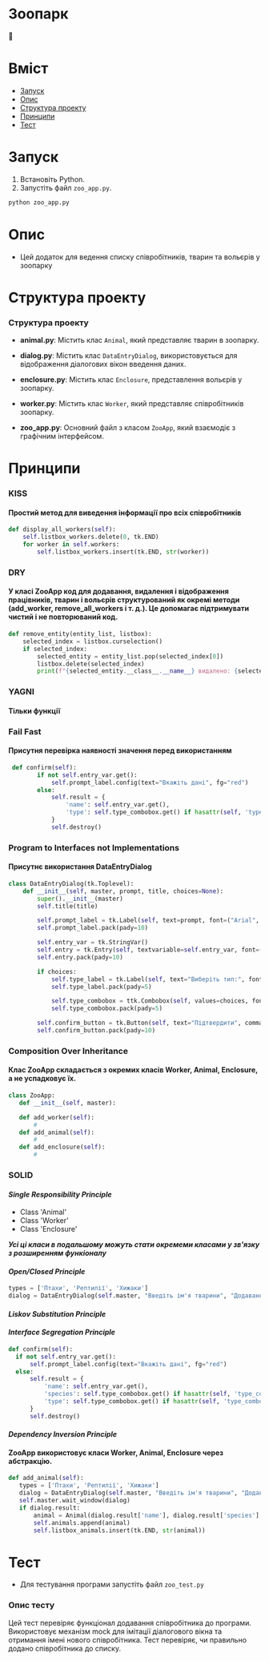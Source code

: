 # Зоопарк

:penguin:
# Вміст

- [Запуск](#запуск)
- [Опис](#опис)
- [Структура проекту](#структура-проекту)
- [Принципи](#принципи)
- [Тест](#тест)
  

# Запуск

1. Встановіть Python.
2. Запустіть файл `zoo_app.py`.

```bash
python zoo_app.py 
```
# Опис 
- Цей додаток для ведення списку співробітників, тварин та вольєрів у зоопарку
# Структура проекту
  ### Структура проекту
- **animal.py**: Містить клас `Animal`, який представляє тварин в зоопарку.

- **dialog.py**: Містить клас `DataEntryDialog`, використовується для відображення діалогових вікон введення даних.

- **enclosure.py**: Містить клас `Enclosure`, представлення вольєрів у зоопарку.

- **worker.py**: Містить клас `Worker`, який представляє співробітників зоопарку.

- **zoo_app.py**: Основний файл з класом `ZooApp`, який взаємодіє з графічним інтерфейсом.

# Принципи
### KISS 
#### Простий метод для виведення інформації про всіх співробітників
```python
def display_all_workers(self):
    self.listbox_workers.delete(0, tk.END)
    for worker in self.workers:
        self.listbox_workers.insert(tk.END, str(worker))
```
### DRY 
 #### У класі ZooApp код для додавання, видалення і відображення працівників, тварин і вольєрів структурований як окремі методи (add_worker, remove_all_workers і т. д.). Це допомагає підтримувати чистий і не повторюваний код.
```python
def remove_entity(entity_list, listbox):
    selected_index = listbox.curselection()
    if selected_index:
        selected_entity = entity_list.pop(selected_index[0])
        listbox.delete(selected_index)
        print(f"{selected_entity.__class__.__name__} видалено: {selected_entity}")
```
### YAGNI
 #### Тільки функції
### Fail Fast
 #### Присутня перевірка наявності значення перед використанням
```python
 def confirm(self):
        if not self.entry_var.get():
            self.prompt_label.config(text="Вкажіть дані", fg="red")
        else:
            self.result = {
                'name': self.entry_var.get(),
                'type': self.type_combobox.get() if hasattr(self, 'type_combobox') else None
            }
            self.destroy()
```
### Program to Interfaces not Implementations
 #### Присутнє використання DataEntryDialog
```python
class DataEntryDialog(tk.Toplevel):
    def __init__(self, master, prompt, title, choices=None):
        super().__init__(master)
        self.title(title)

        self.prompt_label = tk.Label(self, text=prompt, font=("Arial", 12, "bold"))
        self.prompt_label.pack(pady=10)

        self.entry_var = tk.StringVar()
        self.entry = tk.Entry(self, textvariable=self.entry_var, font=("Arial", 12))
        self.entry.pack(pady=10)

        if choices:
            self.type_label = tk.Label(self, text="Виберіть тип:", font=("Arial", 12, "bold"))
            self.type_label.pack(pady=5)

            self.type_combobox = ttk.Combobox(self, values=choices, font=("Arial", 12))
            self.type_combobox.pack(pady=5)

        self.confirm_button = tk.Button(self, text="Підтвердити", command=self.confirm, font=("Arial", 12, "bold"), bd=5, width=15)
        self.confirm_button.pack(pady=10)
```
### Composition Over Inheritance
 #### Клас ZooApp складається з окремих класів Worker, Animal, Enclosure, а не успадковує їх.
 ```python
class ZooApp:
    def __init__(self, master):

    def add_worker(self):
        #
    def add_animal(self):
        #
    def add_enclosure(self):
        #
 ```
### SOLID
 #### ***Single Responsibility Principle***
- Class 'Animal'
- Class 'Worker'
- Class 'Enclosure'

___Усі ці класи в подальшому можуть стати окремеми класами у зв'язку з розширенням функіоналу___

 #### ***Open/Closed Principle***
  ```python
 types = ['Птахи', 'Рептилії', 'Хижаки']  
dialog = DataEntryDialog(self.master, "Введіть ім'я тварини", "Додавання тварини", choices=types)
 ```
 #### ***Liskov Substitution Principle***
 #### ***Interface Segregation Principle***
  ```python
def confirm(self):
    if not self.entry_var.get():
        self.prompt_label.config(text="Вкажіть дані", fg="red")
    else:
        self.result = {
            'name': self.entry_var.get(),
            'species': self.type_combobox.get() if hasattr(self, 'type_combobox') else None,
            'type': self.type_combobox.get() if hasattr(self, 'type_combobox') else None
        }
        self.destroy()
 ```
 #### ***Dependency Inversion Principle***
 #### __ZooApp використовує класи Worker, Animal, Enclosure через абстракцію.__
 ```python
def add_animal(self):
    types = ['Птахи', 'Рептилії', 'Хижаки']  
    dialog = DataEntryDialog(self.master, "Введіть ім'я тварини", "Додавання тварини", choices=types)
    self.master.wait_window(dialog)
    if dialog.result:
        animal = Animal(dialog.result['name'], dialog.result['species'], dialog.result['type'])
        self.animals.append(animal)
        self.listbox_animals.insert(tk.END, str(animal))
```
# Тест
  - Для тестування програми запустіть файл `zoo_test.py`
  ### Опис тесту
  Цей тест перевіряє функціонал додавання співробітника до програми. Використовує механізм mock для імітації діалогового вікна та отримання імені нового співробітника. Тест перевіряє, чи правильно додано співробітника до списку.
